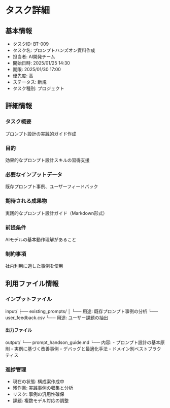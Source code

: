 # タスク詳細

## 基本情報
- タスクID: BT-009
- タスク名: プロンプトハンズオン資料作成
- 担当者: AI開発チーム
- 開始日時: 2025/01/25 14:30
- 期限: 2025/01/30 17:00
- 優先度: 高
- ステータス: 新規
- タスク種別: プロジェクト

## 詳細情報
### タスク概要
プロンプト設計の実践的ガイド作成

### 目的
効果的なプロンプト設計スキルの習得支援

### 必要なインプットデータ
既存プロンプト事例、ユーザーフィードバック

### 期待される成果物
実践的なプロンプト設計ガイド（Markdown形式）

### 前提条件
AIモデルの基本動作理解があること

### 制約事項
社内利用に適した事例を使用

## 利用ファイル情報
### インプットファイル
input/
├── existing_prompts/
│   └── 用途: 既存プロンプト事例の分析
└── user_feedback.csv
    └── 用途: ユーザー課題の抽出

#### 出力ファイル
output/
└── prompt_handson_guide.md
    └── 内容: 
        - プロンプト設計の基本原則
        - 実例に基づく改善事例
        - デバッグと最適化手法
        - ドメイン別ベストプラクティス

### 進捗管理
- 現在の状態: 構成案作成中
- 残作業: 実践事例の収集と分析
- リスク: 事例の汎用性確保
- 課題: 複数モデル対応の調整 